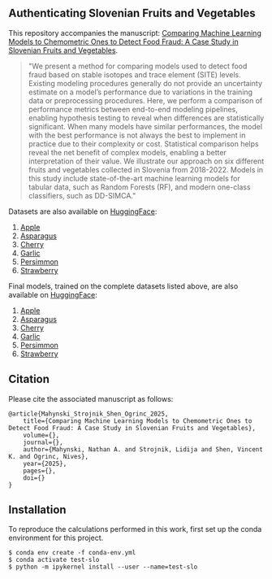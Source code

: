 Authenticating Slovenian Fruits and Vegetables
---
This repository accompanies the manuscript: [Comparing Machine Learning Models to Chemometric Ones to Detect Food Fraud: A Case Study in Slovenian Fruits and Vegetables](https://dx.doi.org/).

> "We present a method for comparing models used to detect food fraud based on stable isotopes and trace element (SITE) levels. Existing modeling procedures generally do not provide an uncertainty estimate on a model’s performance due to variations in the training data or preprocessing procedures.  Here, we perform a comparison of performance metrics between end-to-end modeling pipelines, enabling hypothesis testing to reveal when differences are statistically significant. When many models have similar performances, the model with the best performance is not always the best to implement in practice due to their complexity or cost. Statistical comparison helps reveal the net benefit of complex models, enabling a better interpretation of their value. We illustrate our approach on six different fruits and vegetables collected in Slovenia from 2018-2022.  Models in this study include state-of-the-art machine learning models for tabular data, such as Random Forests (RF), and modern one-class classifiers, such as DD-SIMCA."

Datasets are also available on [HuggingFace](https://huggingface.co/collections/mahynski/food-authenticity-66fb5fa3ecfbd9538190f2f8):
1. [Apple](https://huggingface.co/datasets/mahynski/slovenian-site-apple)
2. [Asparagus](https://huggingface.co/datasets/mahynski/slovenian-site-asparagus)
3. [Cherry](https://huggingface.co/datasets/mahynski/slovenian-site-cherry)
4. [Garlic](https://huggingface.co/datasets/mahynski/slovenian-site-garlic)
5. [Persimmon](https://huggingface.co/datasets/mahynski/slovenian-site-persimmon)
6. [Strawberry](https://huggingface.co/datasets/mahynski/slovenian-site-strawberry)

Final models, trained on the complete datasets listed above, are also available on [HuggingFace](https://huggingface.co/collections/mahynski/food-authenticity-66fb5fa3ecfbd9538190f2f8):
1. [Apple](https://huggingface.co/mahynski/slovenian-site-apple)
2. [Asparagus](https://huggingface.co/mahynski/slovenian-site-asparagus)
3. [Cherry](https://huggingface.co/mahynski/slovenian-site-cherry)
4. [Garlic](https://huggingface.co/mahynski/slovenian-site-garlic)
5. [Persimmon](https://huggingface.co/mahynski/slovenian-site-persimmon)
6. [Strawberry](https://huggingface.co/mahynski/slovenian-site-strawberry)

Citation
---
Please cite the associated manuscript as follows:

~~~code
@article{Mahynski_Strojnik_Shen_Ogrinc_2025, 
    title={Comparing Machine Learning Models to Chemometric Ones to Detect Food Fraud: A Case Study in Slovenian Fruits and Vegetables}, 
    volume={}, 
    journal={}, 
    author={Mahynski, Nathan A. and Strojnik, Lidija and Shen, Vincent K. and Ogrinc, Nives}, 
    year={2025}, 
    pages={},
    doi={}
} 
~~~

Installation
---
To reproduce the calculations performed in this work, first set up the conda environment for this project.
~~~code
$ conda env create -f conda-env.yml
$ conda activate test-slo
$ python -m ipykernel install --user --name=test-slo
~~~
